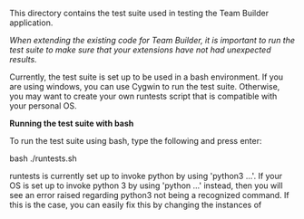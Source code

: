 This directory contains the test suite used in testing the Team Builder application. 

*When extending the existing code for Team Builder, it is important to run the test
 suite to make sure that your extensions have not had unexpected results.*

Currently, the test suite is set up to be used in a bash environment. If you are using windows,
you can use Cygwin to run the test suite. Otherwise, you may want to create your own runtests
script that is compatible with your personal OS.

 **Running the test suite with bash**

   To run the test suite using bash, type the following and press enter:

   bash ./runtests.sh
   
   runtests is currently set up to invoke python by using 'python3 ...'. 
   If your OS is set up to invoke python 3 by using 'python ...' instead, 
   then you will see an error raised regarding python3 not being a recognized
   command. If this is the case, you can easily fix this by changing the 
   instances of 






